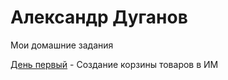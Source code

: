 
# Александр Дуганов
Мои домашние задания

[День первый](https://github.com/aodugano/js_intensive/tree/master/intensive%20js/src "Верстка на JS") - Создание корзины товаров в ИМ
